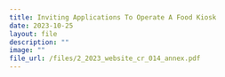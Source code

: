 ```yaml
---
title: Inviting Applications To Operate A Food Kiosk
date: 2023-10-25
layout: file
description: ""
image: ""
file_url: /files/2_2023_website_cr_014_annex.pdf
---
```

